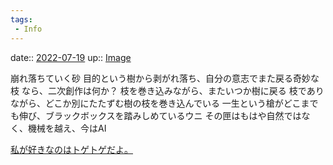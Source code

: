 ```yaml
---
tags:
 - Info
---
```


date:: [2022-07-19](Daily_Note/2022-07-19.md)
up:: [Image](../Bar/Novel/Topics/Image.md)

崩れ落ちていく砂
目的という樹から剥がれ落ち、自分の意志でまた戻る奇妙な枝
	なら、二次創作は何か？
	枝を巻き込みながら、またいつか樹に戻る
	枝でありながら、どこか別にたたずむ樹の枝を巻き込んでいる
一生という槍がどこまでも伸び、ブラックボックスを踏みしめているウニ
	その匣はもはや自然ではなく、機械を越え、今はAI

[私が好きなのはトゲトゲだよ。](私が好きなのはトゲトゲだよ。.md)